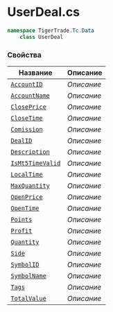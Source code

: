 
# UserDeal.cs
```csharp
namespace TigerTrade.Tc.Data  
    class UserDeal
```

### Свойства
| Название | Описание |
| --- | --- |
| [`AccountID`](./Свойства/AccountID.md) | *Описание* |
| [`AccountName`](./Свойства/AccountName.md) | *Описание* |
| [`ClosePrice`](./Свойства/ClosePrice.md) | *Описание* |
| [`CloseTime`](./Свойства/CloseTime.md) | *Описание* |
| [`Comission`](./Свойства/Comission.md) | *Описание* |
| [`DealID`](./Свойства/DealID.md) | *Описание* |
| [`Description`](./Свойства/Description.md) | *Описание* |
| [`IsMt5TimeValid`](./Свойства/IsMt5TimeValid.md) | *Описание* |
| [`LocalTime`](./Свойства/LocalTime.md) | *Описание* |
| [`MaxQuantity`](./Свойства/MaxQuantity.md) | *Описание* |
| [`OpenPrice`](./Свойства/OpenPrice.md) | *Описание* |
| [`OpenTime`](./Свойства/OpenTime.md) | *Описание* |
| [`Points`](./Свойства/Points.md) | *Описание* |
| [`Profit`](./Свойства/Profit.md) | *Описание* |
| [`Quantity`](./Свойства/Quantity.md) | *Описание* |
| [`Side`](./Свойства/Side.md) | *Описание* |
| [`SymbolID`](./Свойства/SymbolID.md) | *Описание* |
| [`SymbolName`](./Свойства/SymbolName.md) | *Описание* |
| [`Tags`](./Свойства/Tags.md) | *Описание* |
| [`TotalValue`](./Свойства/TotalValue.md) | *Описание* |
